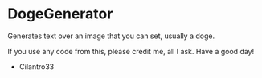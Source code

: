 # DogeGenerator
Generates text over an image that you can set, usually a doge.

If you use any code from this, please credit me, all I ask.
Have a good day!

- Cilantro33
